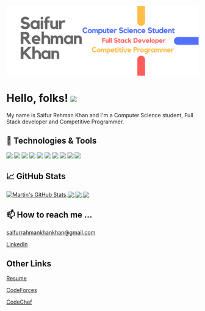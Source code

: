 [![Header](https://github.com/Saifu0/Saifu0/blob/main/Saifur%20Rehman%20Khan.png "Header")](https://github.com/Saifu0/)

# Hello, folks! <img src="https://raw.githubusercontent.com/MartinHeinz/MartinHeinz/master/wave.gif" width="30px">

My name is Saifur Rehman Khan and I'm a Computer Science student, Full Stack developer and Competitive Programmer. 

## 🔧 Technologies & Tools
![](https://img.shields.io/badge/OS-Linux-informational?style=flat&logo=linux&logoColor=white&color=2bbc8a)
![](https://img.shields.io/badge/Code-Python-informational?style=flat&logo=python&logoColor=white&color=2bbc8a)
![](https://img.shields.io/badge/Code-JavaScript-informational?style=flat&logo=javascript&logoColor=white&color=2bbc8a)
![](https://img.shields.io/badge/Code-C++-informational?style=flat&logo=c++&logoColor=white&color=2bbc8a)
![](https://img.shields.io/badge/Code-React-informational?style=flat&logo=javascript&logoColor=white&color=2bbc8a)
![](https://img.shields.io/badge/Code-Django-informational?style=flat&logo=python&logoColor=white&color=2bbc8a)
![](https://img.shields.io/badge/Shell-Bash-informational?style=flat&logo=gnu-bash&logoColor=white&color=2bbc8a)
![](https://img.shields.io/badge/Tools-MySQL-informational?style=flat&logo=mysql&logoColor=white&color=2bbc8a)
![](https://img.shields.io/badge/Clouds-Heroku-informational?style=flat&logo=heroku&logoColor=white&color=2bbc8a)
![](https://img.shields.io/badge/Clouds-AWS-informational?style=flat&logo=aws&logoColor=white&color=2bbc8a)

## &#x1f4c8; GitHub Stats

<a href="https://github.com/Saifu0/Saifu0">
  <img align="center" src="https://github-readme-stats.vercel.app/api?username=Saifu0&show_icons=true&line_height=27&count_private=true&title_color=ffffff&text_color=c9cacc&icon_color=2bbc8a&bg_color=1d1f21" alt="Martin's GitHub Stats" />
</a>

<a href="https://github.com/Saifu0/ml-visualizer">
  <img align="center" src="https://github-readme-stats.vercel.app/api/pin/?username=Saifu0&repo=ml-visualizer&title_color=ffffff&text_color=c9cacc&icon_color=2bbc8a&bg_color=1d1f21" />
</a>


<a href="https://github.com/Saifu0/team">
  <img align="center" src="https://github-readme-stats.vercel.app/api/pin/?username=Saifu0&repo=team&title_color=ffffff&text_color=c9cacc&icon_color=2bbc8a&bg_color=1d1f21" />
  
 <a href="https://github.com/Saifu0/student-leaderboard">
  <img align="center" src="https://github-readme-stats.vercel.app/api/pin/?username=Saifu0&repo=student-leaderboard&title_color=ffffff&text_color=c9cacc&icon_color=2bbc8a&bg_color=1d1f21" />
  

</a>   

## 📫 How to reach me ...
[saifurrahmankhankhan@gmail.com](saifurrahmankhankhan@gmail.com)

[LinkedIn](https://www.linkedin.com/in/saifur-rehman-khan-5770a9172/)

## Other Links
[Resume](https://drive.google.com/file/d/18ThT9vF_ZbS5gegjYOBl0rTwGoJnfhUq/view?usp=sharing)

[CodeForces](https://codeforces.com/profile/.Pain.)

[CodeChef](https://www.codechef.com/users/saifu0)

<!--
**Saifu0/Saifu0** is a ✨ _special_ ✨ repository because its `README.md` (this file) appears on your GitHub profile.

Here are some ideas to get you started:

- 🔭 I’m currently working on ...
- 🌱 I’m currently learning ...
- 👯 I’m looking to collaborate on ...
- 🤔 I’m looking for help with ...
- 💬 Ask me about ...
- 📫 How to reach me: ...
- 😄 Pronouns: ...
- ⚡ Fun fact: ...
-->
